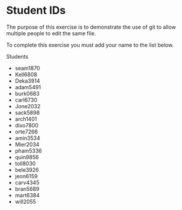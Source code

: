 # Student IDs

The purpose of this exercise is to demonstrate the use of git to allow multiple people to edit the same file.

To complete this exercise you must add your name to the list below.

Students
* seam1870
* Kell6808
* Deka3914
* adam5491
* burk0683
* carl6730 
* Jone2032
* sack5898
* arch1401
* dixo7800
* orte7266
* amin3534
* Mier2034
* pham5336
* quin9856
* toll8030
* bele3926
* jeon6159 
* carv4345
* bran5689
* mart6384
* will2055
